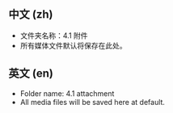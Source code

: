 ## 中文 (zh)

- 文件夹名称：4.1 附件
- 所有媒体文件默认将保存在此处。

## 英文 (en)

- Folder name: 4.1 attachment
- All media files will be saved here at default.
